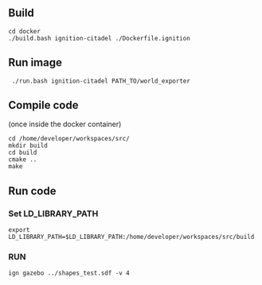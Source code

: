 
## Build


```
cd docker
./build.bash ignition-citadel ./Dockerfile.ignition
```

## Run image

```
 ./run.bash ignition-citadel PATH_TO/world_exporter
```

## Compile code

(once inside the docker container)

```
cd /home/developer/workspaces/src/
mkdir build
cd build
cmake ..
make
```

## Run code

### Set LD_LIBRARY_PATH

```
export LD_LIBRARY_PATH=$LD_LIBRARY_PATH:/home/developer/workspaces/src/build
```

### RUN

```
ign gazebo ../shapes_test.sdf -v 4
```
